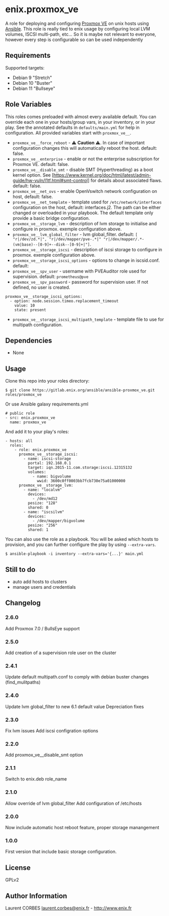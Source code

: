 enix.proxmox_ve
=================

A role for deploying and configuring [Proxmox VE](https://www.proxmox.com/en/proxmox_ve) on unix hosts using [Ansible](http://www.ansible.com/).
This role is really tied to enix usage by configuring local LVM volumes, ISCSI multi-path, etc... So it is maybe not relevant to everyone, however every step is configurable so can be used independently


Requirements
------------

Supported targets:

- Debian 9 "Stretch"
- Debian 10 "Buster"
- Debian 11 "Bullseye"


Role Variables
--------------

This roles comes preloaded with almost every available default. You can override each one in your hosts/group vars, in your inventory, or in your play. See the annotated defaults in `defaults/main.yml` for help in configuration. All provided variables start with `proxmox_ve__`.

- `proxmox_ve__force_reboot` - :warning: **Caution** :warning:. In case of important configuration changes this will automatically reboot the host. default: false.
- `proxmox_ve__enterprise` - enable or not the enterprise subscription for Proxmox VE. default: false.
- `proxmox_ve__disable_smt` - disable SMT (Hyperthreading) as a boot kernel option. See [https://www.kernel.org/doc/html/latest/admin-guide/hw-vuln/l1tf.html#smt-control] for details about associated flaws. default: false.
- `proxmox_ve__net_ovs` - enable OpenVswitch network configuration on host, default: false.
- `proxmox_ve__net_template` - template used for `/etc/network/interfaces` configuration on the host, default: interfaces.j2. The path can be either changed or overloaded in your playbook. The default template only provide a basic bridge configuration.
- `proxmox_ve__storage_lvm` - description of lvm storage to initialise and configure in proxmox. exemple configuration above.
- `proxmox_ve__lvm_global_filter` - lvm global_filter. default: `[ "r|/dev/zd.*|", "r|/dev/mapper/pve-.*|" "r|/dev/mapper/.*-(vm|base)--[0-9]+--disk--[0-9]+|"]`.
- `proxmox_ve__storage_iscsi` - description of iscsi storage to configure in proxmox. exemple configuration above.
- `proxmox_ve__storage_iscsi_options` - options to change in iscsid.conf. default:
- `proxmox_ve__spv_user` - username with PVEAuditor role used for supervision. default: `prometheus@pve`
- `proxmox_ve__spv_password` - password for supervision user. If not defined, no user is created.
```
proxmox_ve__storage_iscsi_options:
  - option: node.session.timeo.replacement_timeout
    value: 10
    state: present
```
- `proxmox_ve__storage_iscsi_multipath_template` - template file to use for multipath configuration.


Dependencies
------------

- None

Usage
-----

Clone this repo into your roles directory:

    $ git clone https://gitlab.enix.org/ansible/ansible-proxmox_ve.git roles/proxmox_ve

Or use Ansible galaxy requirements.yml

    # public role
    - src: enix.proxmox_ve
      name: proxmox_ve

And add it to your play's roles:

    - hosts: all
      roles:
        - role: enix.proxmox_ve
          proxmox_ve__storage_iscsi:
            - name: iscsi-storage
              portal: 192.168.0.1
              target: iqn.2015-11.com.storage:iscsi.12315132
              volumes:
                - name: bigvolume
                  wwid: 3600c0ff0003bb7fcb730e75a01000000
          proxmox_ve__storage_lvm:
            - name: "localvm"
              devices:
                - /dev/md12
              pesize: "128"
              shared: 0
            - name: "iscsilvm"
              devices:
                - /dev/mapper/bigvolume
              pesize: "256"
              shared: 1

You can also use the role as a playbook. You will be asked which hosts to provision, and you can further configure the play by using `--extra-vars`.

    $ ansible-playbook -i inventory --extra-vars='{...}' main.yml

Still to do
-----------

- auto add hosts to clusters
- manage users and credentials


Changelog
---------

### 2.6.0

Add Proxmox 7.0 / BullsEye support
### 2.5.0

Add creation of a supervision role user on the cluster

### 2.4.1

Update default multipath.conf to comply with debian buster changes (find_mulitpaths)

### 2.4.0

Update lvm global_filter to new 6.1 default value
Depreciation fixes

### 2.3.0

Fix lvm issues
Add iscsi configration options

### 2.2.0

Add proxmox_ve__disable_smt option

### 2.1.1

Switch to enix.deb role_name

### 2.1.0

Allow override of lvm global_filter
Add configuration of /etc/hosts

### 2.0.0

Now include automatic host reboot feature, proper storage manangement

### 1.0.0

First version that include basic storage configuration.

License
-------

GPLv2

Author Information
------------------

Laurent CORBES <laurent.corbes@enix.fr> - http://www.enix.fr
